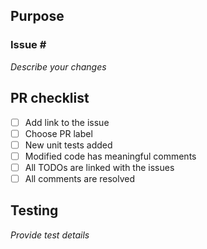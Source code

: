 ## Purpose
### Issue #<!--- insert your issue number here -->

_Describe your changes_

## PR checklist
- [ ] Add link to the issue
- [ ] Choose PR label
- [ ] New unit tests added
- [ ] Modified code has meaningful comments
- [ ] All TODOs are linked with the issues
- [ ] All comments are resolved

## Testing
_Provide test details_
